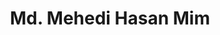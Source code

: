 ---
order: 14

title: "Md. Mehedi Hasan Mim"

draft: false

bg_image: "images/backgrounds/page-title.jpg"

image: "images/executives/md-mehedi-hasan-mim.webp"

designation: "Graphics and Design Committee Coordinator"

contact:
  # contact item loop
  - name : "mdmehedihasanmim2022@gmail.com"
    icon : "ti-email" # icon pack : https://themify.me/themify-icons
    link : "mailto:mdmehedihasanmim2022@gmail.com"

  # contact item loop
  - name : "Md. Mehedi Hasan Mim"
    icon : "ti-facebook" # icon pack : https://themify.me/themify-icons
    link : "#"

  # contact item loop
  - name : "IEEE ID: "
    icon : "ti-world" # icon pack : https://themify.me/themify-icons
    link : "#"

# type
type: "executives"
---